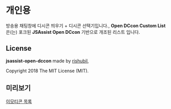# 개인용

방송용 채팅창에 디시콘 띄우기 + 디시콘 선택기입니다.,
**Open DCcon Custom List**은(는) 포크된 **JSAssist Open DCcon** 기반으로 개조된 리스트 입니다.

## License
**jsassist-open-dccon** made by [rishubil](https://github.com/rishubil/jsassist-open-dccon), 

Copyright 2018 The MIT License (MIT).

## 미리보기
[이모티콘 목록](https://citric-sulfur.github.io/dccon/)
